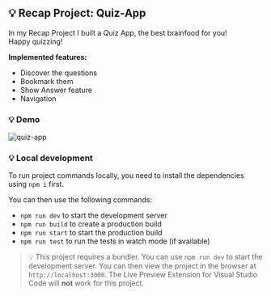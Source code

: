 ##  💡 Recap Project:  Quiz-App

In my Recap Project I built a Quiz App, the best brainfood for you! <br> 
Happy quizzing! 

**Implemented features:**
- Discover the questions
- Bookmark them
- Show Answer feature
- Navigation

### 💡 Demo

![quiz-app](https://github.com/Dariastep/Quiz-App/assets/123622878/e8b97137-30fc-49ff-bbb9-39079eb44d15) 

### 💡 Local development

To run project commands locally, you need to install the dependencies using `npm i` first.

You can then use the following commands:

- `npm run dev` to start the development server
- `npm run build` to create a production build
- `npm run start` to start the production build
- `npm run test` to run the tests in watch mode (if available)

> 💡 This project requires a bundler. You can use `npm run dev` to start the development server. You can then view the project in the browser at `http://localhost:3000`. The Live Preview Extension for Visual Studio Code will **not** work for this project.
